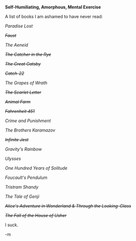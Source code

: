 <strong>Self-Humiliating, Amorphous, Mental Exercise</strong>

A list of books I am ashamed to have never read:

<em>Paradise Lost</em>

<del datetime="2011-09-09T19:00:51+00:00"><em>Faust</em></del>

<em>The Aeneid</em>

<del datetime="2011-09-09T19:00:51+00:00"><em>The Catcher in the Rye</em></del>

<del datetime="2011-09-09T19:00:51+00:00"><em>The Great Gatsby</em></del>

<del datetime="2011-09-09T19:00:51+00:00"><em>Catch-22</em></del>

<em>The Grapes of Wrath</em>

<del datetime="2011-09-09T19:00:51+00:00"><em>The Scarlet Letter</em></del>

<del datetime="2011-09-09T19:00:51+00:00"><em>Animal Farm</em></del>

<del datetime="2011-09-09T19:00:51+00:00"><em>Fahrenheit 451</em></del>

<em>Crime and Punishment</em>

<em>The Brothers Karamazov</em>

<del datetime="2011-09-09T19:00:51+00:00"><em>Infinite Jest</em></del>

<em>Gravity's Rainbow</em>

<em>Ulysses</em>

<em>One Hundred Years of Solitude</em>

<em>Foucault's Pendulum</em>

<em>Tristram Shandy</em>

<em>The Tale of Genji</em>

<del datetime="2011-09-09T19:00:51+00:00"><em>Alice's Adventure in Wonderland &amp; Through the Looking-Glass</em></del>

<del datetime="2011-09-09T19:00:51+00:00"><em>The Fall of the House of Usher</em></del>

I suck.

-m